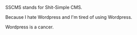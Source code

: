 SSCMS stands for Shit-Simple CMS.

Because I hate Wordpress and I'm tired of using Wordpress.

Wordpress is a cancer.